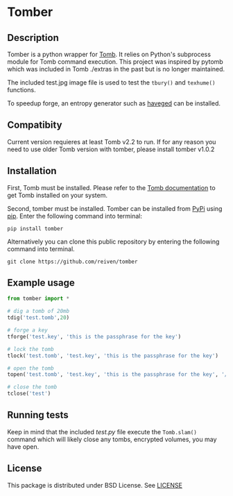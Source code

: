 Tomber
=========


Description
-----------

Tomber is a python wrapper for [Tomb](https://github.com/dyne/Tomb).
It relies on Python's subprocess module for Tomb command
execution. This project was inspired by pytomb which was included in
Tomb ./extras in the past but is no longer maintained.

The included test.jpg image file is used to test the `tbury()` and
`texhume()` functions.

To speedup forge, an entropy generator such as
[haveged](http://www.issihosts.com/haveged/) can be installed.


Compatibity
----------

Current version requieres at least Tomb v2.2 to run.
If for any reason you need to use older Tomb version with tomber, please
install tomber v1.0.2


Installation
----------

First, Tomb must be installed. Please refer to the
[Tomb documentation](https://github.com/dyne/Tomb/blob/master/INSTALL.md)
to get Tomb installed on your system.

Second, tomber must be installed. Tomber can be installed from
[PyPi](https://pypi.python.org/pypi) using
[pip](https://pypi.python.org/pypi/pip). Enter the following command
into terminal:

	pip install tomber

Alternatively you can clone this public repository by entering the following
command into terminal.

	git clone https://github.com/reiven/tomber


Example usage
-------------
```python
from tomber import *

# dig a tomb of 20mb
tdig('test.tomb',20)

# forge a key
tforge('test.key', 'this is the passphrase for the key')

# lock the tomb
tlock('test.tomb', 'test.key', 'this is the passphrase for the key')

# open the tomb
topen('test.tomb', 'test.key', 'this is the passphrase for the key', '/tmp/tomb')

# close the tomb
tclose('test')
```

Running tests
-------------

Keep in mind that the included *test.py* file execute the
`Tomb.slam()` command which will likely close any tombs, encrypted
volumes, you may have open.


License
-------

This package is distributed under BSD License.
See [LICENSE](https://github.com/reiven/pynientos/blob/master/LICENSE)

